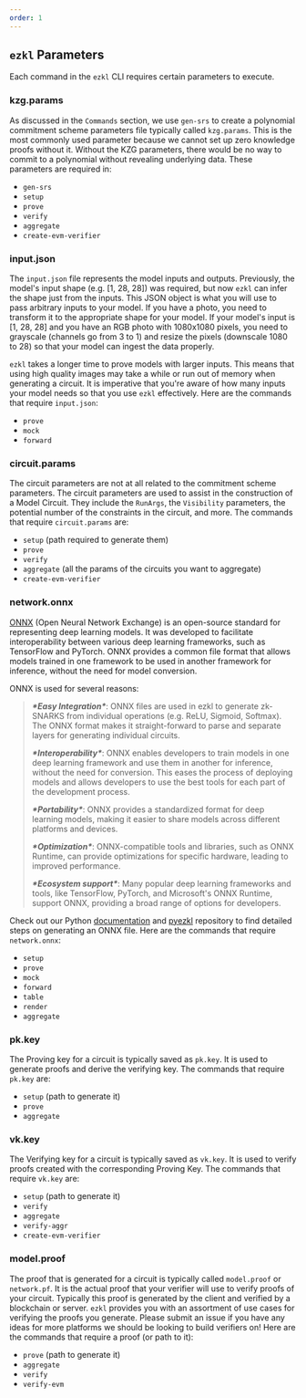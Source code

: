 ```yaml
---
order: 1
---
```


## `ezkl` Parameters

Each command in the `ezkl` CLI requires certain parameters to execute. 

### kzg.params

As discussed in the `Commands` section, we use `gen-srs` to create a polynomial commitment scheme parameters file typically called `kzg.params`. This is the most commonly used parameter because we cannot set up zero knowledge proofs without it. Without the KZG parameters, there would be no way to commit to a polynomial without revealing  underlying data. These parameters are required in:

- `gen-srs`
- `setup`
- `prove`
- `verify`
- `aggregate`
- `create-evm-verifier`

### input.json

The `input.json` file represents the model inputs and outputs. Previously, the model's input shape (e.g. [1, 28, 28]) was required, but now `ezkl` can infer the shape just from the inputs. This JSON object is what you will use to pass arbitrary inputs to your model. If you have a photo, you need to transform it to the appropriate shape for your model. If your model's input is [1, 28, 28] and you have an RGB photo with 1080x1080 pixels, you need to grayscale (channels go from 3 to 1) and resize the pixels (downscale 1080 to 28) so that your model can ingest the data properly.

`ezkl` takes a longer time to prove models with larger inputs. This means that using high quality images may take a while or run out of memory when generating a circuit. It is imperative that you're aware of how many inputs your model needs so that you use `ezkl` effectively. Here are the commands that require `input.json`:

- `prove`
- `mock`
- `forward`

### circuit.params

The circuit parameters are not at all related to the commitment scheme parameters. The circuit parameters are used to assist in the construction of a Model Circuit. They include the `RunArgs`, the `Visibility` parameters, the potential number of the constraints in the circuit, and more. The commands that require `circuit.params` are:

- `setup` (path required to generate them)
- `prove`
- `verify`
- `aggregate` (all the params of the circuits you want to aggregate)
- `create-evm-verifier`

### network.onnx

[ONNX](https://onnx.ai/) (Open Neural Network Exchange) is an open-source standard for representing deep learning models. It was developed to facilitate interoperability between various deep learning frameworks, such as TensorFlow and PyTorch. ONNX provides a common file format that allows models trained in one framework to be used in another framework for inference, without the need for model conversion.

ONNX is used for several reasons:

> ***\*Easy Integration\****: ONNX files are used in ezkl to generate zk-SNARKS from individual operations (e.g. ReLU, Sigmoid, Softmax). The ONNX format makes it straight-forward to parse and separate layers for generating individual circuits. 
>
> ***\*Interoperability\****: ONNX enables developers to train models in one deep learning framework and use them in another for inference, without the need for conversion. This eases the process of deploying models and allows developers to use the best tools for each part of the development process.
>
> ***\*Portability\****: ONNX provides a standardized format for deep learning models, making it easier to share models across different platforms and devices.
>
> ***\*Optimization\****: ONNX-compatible tools and libraries, such as ONNX Runtime, can provide optimizations for specific hardware, leading to improved performance.
>
> ***\*Ecosystem support\****: Many popular deep learning frameworks and tools, like TensorFlow, PyTorch, and Microsoft's ONNX Runtime, support ONNX, providing a broad range of options for developers.

Check out our Python [documentation](https://docs.ezkl.xyz/python_bindings/) and [pyezkl](https://github.com/zkonduit/pyezkl) repository to find detailed steps on generating an ONNX file. Here are the commands that require `network.onnx`:

- `setup`
- `prove`
- `mock`
- `forward`
- `table`
- `render`
- `aggregate`

### pk.key

The Proving key for a circuit is typically saved as `pk.key`. It is used to generate proofs and derive the verifying key. The commands that require `pk.key` are:

- `setup` (path to generate it)
- `prove`
- `aggregate`

### vk.key

The Verifying key for a circuit is typically saved as `vk.key`. It is used to verify proofs created with the corresponding Proving Key. The commands that require `vk.key` are:

- `setup` (path to generate it)
- `verify`
- `aggregate` 
- `verify-aggr`
- `create-evm-verifier`

### model.proof

The proof that is generated for a circuit is typically called `model.proof` or `network.pf`. It is the actual proof that your verifier will use to verify proofs of your circuit. Typically this proof is generated by the client and verified by a blockchain or server. `ezkl` provides you with an assortment of use cases for verifying the proofs you generate. Please submit an issue if you have any ideas for more platforms we should be looking to build verifiers on! Here are the commands that require a proof (or path to it):

- `prove` (path to generate it)
- `aggregate`
- `verify`
- `verify-evm`

